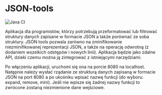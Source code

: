 # JSON-tools
![Java CI](https://github.com/AleksandraGorska02/JSON-tools/actions/workflows/ci.yml/badge.svg)

Aplikacja dla programistów, którzy potrzebują przeformatować lub filtrować struktury danych zapisane w formacie JSON a także porównać ze soba struktury. JSON tools pozwala zarówno na zminifikowanie niezminifikowanej reprezentacji JSON, a także na operację odwrotną (z dodaniem wszelkich odstępów i nowych linii). Aplikacja będzie jako zdalne API, dzieki czemu można ją zintegrować z istniejącymi narzędziami.

Po włączeniu aplikacji, uruchomi się ona na porcie 8080 na localhost.
Natępnie należy wysłać rządanie ze strukturą danych zapisaną w formacie JSON na port 8080 a po ukośniku wpisać nazwę funkcji (do wyboru: expand, remove, mini). Jeśli nie wpisze się żadnej nazwy funkcji to zwrócone zostaną niezmienione dane wejściowe.
